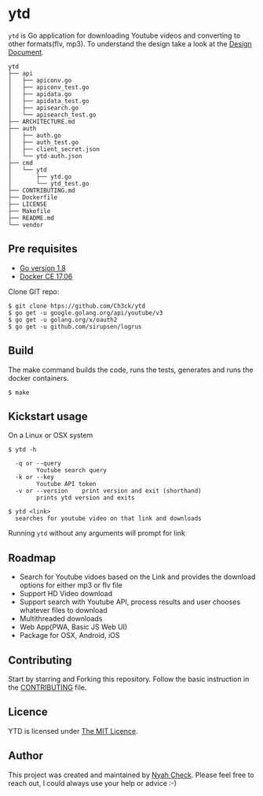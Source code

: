 # ytd
`ytd` is Go application for downloading Youtube videos and converting to other formats(flv, mp3). To understand the design take a look at the  [Design Document](ARCHITECTURE.md).

```
ytd
├── api
│   ├── apiconv.go
│   ├── apiconv_test.go
│   ├── apidata.go
│   ├── apidata_test.go
│   ├── apisearch.go
│   └── apisearch_test.go
├── ARCHITECTURE.md
├── auth
│   ├── auth.go
│   ├── auth_test.go
│   ├── client_secret.json
│   └── ytd-auth.json
├── cmd
│   └── ytd
│       ├── ytd.go
│       └── ytd_test.go
├── CONTRIBUTING.md
├── Dockerfile
├── LICENSE
├── Makefile
├── README.md
└── vendor

```

## Pre requisites

* [Go version 1.8](https://github.com/golang/go/releases/tag/go.1.8.3)
* [Docker CE 17.06](https://docs.docker.com/release-notes/docker-ce/)

Clone GIT repo:
```
$ git clone htps://github.com/Ch3ck/ytd
$ go get -u google.golang.org/api/youtube/v3
$ go get -u golang.org/x/oauth2
$ go get -u github.com/sirupsen/logrus

```

## Build

The make command builds the code, runs the tests, generates and runs the docker containers.

```
$ make
```

## Kickstart usage

On a Linux or OSX system
```
$ ytd -h

  -q or --query
        Youtube search query
  -k or --key
        Youtube API token
  -v or --version    print version and exit (shorthand)
		prints ytd version and exits
		
$ ytd <link>
  searches for youtube video on that link and downloads
```
Running `ytd` without any arguments will prompt for link


## Roadmap

* Search for Youtube vidoes based on the Link and provides the download options for either mp3 or flv file
* Support HD Video download
* Support search with Youtube API, process results and user chooses whatever files to download
* Multithreaded downloads
* Web App(PWA, Basic JS Web UI)
* Package for OSX, Android, iOS


## Contributing

Start by starring and Forking this repository. Follow the basic instruction in the [CONTRIBUTING](CONTRIBUTING.md) file.

## Licence

YTD is licensed under [The MIT Licence](LICENSE.md).

## Author

This project was created and maintained by [Nyah Check](https://twitter.com/nyah_check). Please feel free to reach out, I could always use your help or advice :-)

